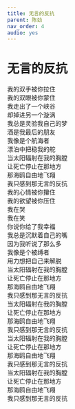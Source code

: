 ```yaml
---
title: 无言的反抗
parent: 陈劲
nav_order: 4
audio: yes
---
```


# 无言的反抗

我的双手被你拉住  
我的双眼被你蒙住  
我走出了一个峡谷  
却掉进另一个漩涡  
我总是灵验我自己的梦  
酒是我最后的朋友  
我像是个航海者  
漂泊中把稳我的舵  
当太阳辐射在我的胸膛  
让死亡停止在那地方  
那海鸥自由地飞翔  
我只感到那无言的反抗  
我的心情被你攥住  
我的欲望被你压住  
我在哭  
我在笑  
你说你给了我幸福  
我总是沉默着自己的嘴  
因为我听说了那么多  
我像是个被缚者  
用力想把自己来解脱  
当太阳辐射在我的胸膛  
让死亡停止在那地方  
那海鸥自由地飞翔  
我只感到那无言的反抗  
当太阳辐射在我的胸膛  
让死亡停止在那地方  
那海鸥自由地飞翔  
我只感到那无言的反抗  
当太阳辐射在我的胸膛  
让死亡停止在那地方  
那海鸥自由地飞翔  
我只感到那无言的反抗  
当太阳辐射在我的胸膛  
让死亡停止在那地方  
那海鸥自由地飞翔  
我只感到那无言的反抗